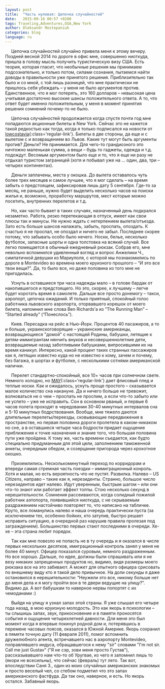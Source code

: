 ```yaml
---
layout: post
title:  "Часть нулевая: Цепочка случайностей"
date:   2015-09-16 00:57 +0200
tags: Traveling,Adventures,USA,New York
author: Oleksandr Mostepaniuk
categories: blog
language: ru
---
```


&nbsp;&nbsp;&nbsp;&nbsp; Цепочка случайностей случайно привела меня к этому вечеру. Поздней весной 2014 по дороге в офис мне, совершенно ниоткуда, пришла в голову мысль получить туристическую визу США. Есть теория, которая гласит, что необычные решения мы принимаем подсознательно, и только потом, силами сознания, пытаемся найти доводы в правильности уже принятого решения.<!--more--> Приблизительно так было и со мной, с той лишь разницей, что мне практически не пришлось себя убеждать &ndash; у меня не было аргументов против. Единственное, что я мог потерять, это 160 долларов &ndash; невысокая цена учитывая достаточно высокие шансы положительного ответа. А то, что ответ будет именно положительным, у меня в момент принятия решения сомнений почему-то не было.

&nbsp;&nbsp;&nbsp;&nbsp; Цепочка случайностей продолжается когда спустя почти год мне попадаются акционные билеты в New York. Сейчас это не кажется такой редкостью как тогда, когда я только подписался на новости от [lowcostavia](http://lowcostavia.com.ua/){:class='regular-link'}. Билеты в две стороны, да еще и с вылетом с и возвращением во Львов. Какие тут могут быть аргументы против? Деньги? Не принимается. Для чего-то грандиозного это ничтожно маленькая сумма, а вещи &ndash; будь то гаджеты, одежда и т.д. подождут. Весомым аргументом было еще и то, что я еще ни разу не отдыхал туристом заграницей (хотя и побывал уже на … один, два, три &ndash; четырех континентах).

&nbsp;&nbsp;&nbsp;&nbsp; Деньги заплачены, места у окошка. До вылета оставалось чуть более трех месяцев и самое лучшее, что я мог сделать &ndash; на время забыть о предстоящем, зафиксировав лишь дату 5 сентября. Где-то за месяц, не раньше, нужно будет выделить несколько часов на поиски жилья и, возможно, проработку маршрутов, мест которые можно посетить, внутренних перелетов и т.д.

&nbsp;&nbsp;&nbsp;&nbsp; Но, как часто бывает в таких случаях, назначенный день подкрался незаметно. Работа, резко перетекающая в отпуск, имеет как свои плюсы так и минусы. Не нужно ждать с нетерпением вылета/отъезда. Зато есть больше шансов налажать, забыть, проспать, опоздать. К счастью я не проспал, не опоздал и ничего не забыл. Последнее скорее потому, что забывать особо было нечего. Носки, белье, несколько футболок, запасные шорты и одна толстовка на всякий случай. Все легко помещается в обычный ежедневный рюкзак.  Собрав его, мне невольно вспомнился удивленный взгляд и вопрос Анжелики Ч., симпатичной девушки из Мариуполя, с которой мы познакомились по дороге в Montevideo  во времена моего круизного прошлого &ndash; “И это все твои вещи?”. Да, то было все, но даже половина из того мне не пригодилась.

&nbsp;&nbsp;&nbsp;&nbsp; Уснуть в оставшиеся три часа надежды мало &ndash; в голове бардак от накопившегося и предстоящего. Но это, скорее, к лучшему &ndash; легче будет коротать время в самолете. Дальше все просто донемогу &ndash; такси, аэропорт, цепочка ожиданий. И только приятный, спокойный голос работника львовского аэропорта, оторвавшего корешок от моего билета, напомнил мне слова Ben Richards’а из “The Running Man” &ndash; “Started already” (“Понеслось”).

&nbsp;&nbsp;&nbsp;&nbsp; Киев. Пересадка на рейс в Нью-Йорк. Процентов 40 пасажиров, а то и больше, украинскоговорящие &ndash; украинские американцы, возвращающиеся "домой" с настоящей Родины, бабушки, летящие к детям-иммигрантам нянчить внуков и несовершеннолетние дети, возвращаемые назад заботливыми бабушками, випросившими их на время каникул. Интересно, какой процент таких странных пассажиров как я, летящих известно куда но не известно к кому, зачем и почему, без багажа, в шортах и футболке, с несколькими сотнями американской налички.

&nbsp;&nbsp;&nbsp;&nbsp; Перелет стандартно-спокойный, все 10+ часов при солнечном свете. Немного холодно, но [МАУ](http://www.flyuia.com/ua/main.html){:class='regular-link'} дает флисовый плед и теплые носки. Как и ожидалось, уснуть проще простого &ndash; сказывается малое количество сна накануне. Да и ничего больше не тревожит, волноваться не о чем &ndash; проспать не проспим, а если что-то забыто или не успето &ndash; уже не исправить. Сон в основном рваный, и первые 6 часов полета проходят в чередовании 30-40 минутных интервалов сна и 5-10 минутных бодрствования. Вообще, мне тяжело даются длительные перелеты/переезды, сковывающие передвижения в пространстве, но первая половина дороги пролетела в каком-никаком но сне, а в оставшиеся четыре часа бодрости придает ощущение приближения к точке назначения и знание того, что большая половина пути уже пройдена. К тому же, часть времени съедается, как будто специально придуманным для этой цели, заполнением таможенной анкеты, очередным обедом, и созерцание пригорода через крохотное окошко.

&nbsp;&nbsp;&nbsp;&nbsp; Приземлились. Несколькоминутный переход по корридорам и впереди самая стремная часть поездки &ndash; иммиграционный конроль. Хотя и малая, но есть вероятность что не пустят. Развилка. Налево &ndash; US Citizens, направо &ndash; такие как я, нерезиденты. Странно, большое число нерезидентов идет налево. Идут уверенным, быстрым шагом &ndash; или они что-то знают или работает эффект толпы. Стою несколько секунд в нерешительности. Сомнения рассеиваются, когда солидный пожилой работник аэтопорта, появившийся ниоткуда, с не скрываемым раздражением настойчиво повторяет то, что написано на табличке. Круто, все ломанулись налево и наша очередь практически пуста (за исключением тех, особенно бойких, кто затупив, быстро решает исправить ситуацию, в очередной раз нарушив правила пролезая под заграждением). Большинство первых стают последними в очереди. Хе-хе &ndash; эта страна любит порядок.

&nbsp;&nbsp;&nbsp;&nbsp; Так как мне повезло не попасть не в ту очередь и я оказался в числе первых нескольких десятков, имиграционный контроль занял у меня не более 40 минут. Офицер показался суровым, немного раздраженным. Но все хорошо. Дальше, по идее, должны были спрашивать или я не везу никаких запрещенных продуктов но, видимо, видя размеры моего рюкзака все на это забивают. А может для опытного офицера срисовать по внешнему виду кто я такой дело привычное. На доли секунды я даже остановился в нерешительности: “Неужели это все, никому больше нет до меня дела и я могу пройти вон в те двери ведущие на улицу?”. Видимо да. А вот бабушкам то наверное нервы попортят с их чемоданами :)

&nbsp;&nbsp;&nbsp;&nbsp; Выйдя на улицу я узнал запах этой страны. Я уже слышал его четыре года назад, в мою круизную молодость. Это как якорь в психологии &ndash; ты слышишь запах, звук, прикосновение и в памяти проносятся события и ощущения четырехлетней давности. Для меня это был момент когда я впервые покинул родной дом и, потерявшись в перемене часовых поясов, оказался в Южной Америке. Якорь сохранил в пямяти точную дату (11 февраля 2011), помог вспомнить дружелюбного агента, встречавшего нас в аэропорту Montevideo, поправлявшего индуса, обращавшегося к нему "sir" словами "I'm not sir. Call me just Gustav" ("Я не сэр, зови меня просто Густав"), рассказывавшего нам что-то об Уругвае, из чего я запомнил лишь то (якори не всесильны), что сейчас (февраль) тут лето. Так вот, впоследствии Саня З., один из моих случайных американских знакомых и просто веселый чел, со стебом подметил что это запах американского фастфуда. Да так оно, наверное, и есть. Но якорь остался. Забавный якорь.
